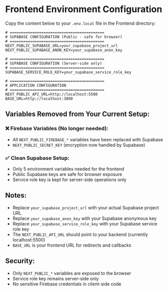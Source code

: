 # Frontend Environment Configuration

Copy the content below to your `.env.local` file in the Frontend directory:

```env
# ==========================================
# SUPABASE CONFIGURATION (Public - safe for browser)
# ==========================================
NEXT_PUBLIC_SUPABASE_URL=your_supabase_project_url
NEXT_PUBLIC_SUPABASE_ANON_KEY=your_supabase_anon_key

# ==========================================
# SUPABASE CONFIGURATION (Server-side only)
# ==========================================
SUPABASE_SERVICE_ROLE_KEY=your_supabase_service_role_key

# ==========================================
# APPLICATION CONFIGURATION
# ==========================================
NEXT_PUBLIC_API_URL=http://localhost:5500
BASE_URL=http://localhost:3000
```

## Variables Removed from Your Current Setup:

### ❌ Firebase Variables (No longer needed):
- All `NEXT_PUBLIC_FIREBASE_*` variables have been replaced with Supabase
- `NEXT_PUBLIC_SECRET_KEY` (encryption now handled by Supabase)

### ✅ Clean Supabase Setup:
- Only 5 environment variables needed for the frontend
- Public Supabase keys are safe for browser exposure
- Service role key is kept for server-side operations only

## Notes:
- Replace `your_supabase_project_url` with your actual Supabase project URL
- Replace `your_supabase_anon_key` with your Supabase anonymous key
- Replace `your_supabase_service_role_key` with your Supabase service role key
- The `NEXT_PUBLIC_API_URL` should point to your backend (currently localhost:5500)
- `BASE_URL` is your frontend URL for redirects and callbacks

## Security:
- Only `NEXT_PUBLIC_*` variables are exposed to the browser
- Service role key remains server-side only
- No sensitive Firebase credentials in client-side code 